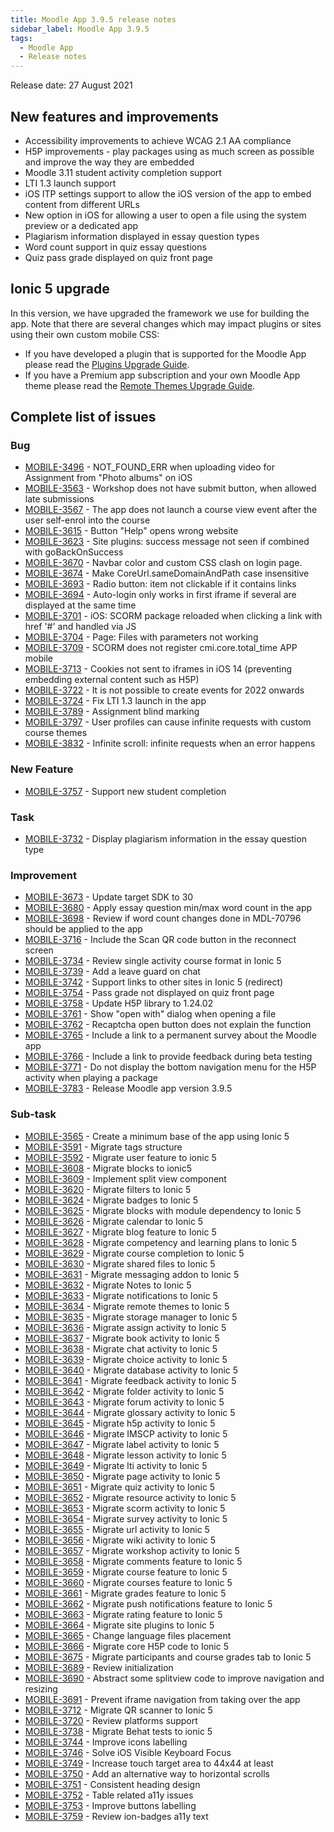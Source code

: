 ```yaml
---
title: Moodle App 3.9.5 release notes
sidebar_label: Moodle App 3.9.5
tags:
  - Moodle App
  - Release notes
---
```


Release date: 27 August 2021

## New features and improvements

- Accessibility improvements to achieve WCAG 2.1 AA compliance
- H5P improvements - play packages using as much screen as possible and improve the way they are embedded
- Moodle 3.11 student activity completion support
- LTI 1.3 launch support
- iOS ITP settings support to allow the iOS version of the app to embed content from different URLs
- New option in iOS for allowing a user to open a file using the system preview or a dedicated app
- Plagiarism information displayed in essay question types
- Word count support in quiz essay questions
- Quiz pass grade displayed on quiz front page

## Ionic 5 upgrade

In this version, we have upgraded the framework we use for building the app. Note that there are several changes which may impact plugins or sites using their own custom mobile CSS:

- If you have developed a plugin that is supported for the Moodle App please read the [Plugins Upgrade Guide](../../app/upgrading/plugins-upgrade-guide.md).
- If you have a Premium app subscription and your own Moodle App theme please read the [Remote Themes Upgrade Guide](../../app/upgrading/remote-themes-upgrade-guide.md).

## Complete list of issues

### Bug

- [MOBILE-3496](https://tracker.moodle.org/browse/MOBILE-3496) - NOT_FOUND_ERR when uploading video for Assignment from "Photo albums" on iOS
- [MOBILE-3563](https://tracker.moodle.org/browse/MOBILE-3563) - Workshop does not have submit button, when allowed late submissions
- [MOBILE-3567](https://tracker.moodle.org/browse/MOBILE-3567) - The app does not launch a course view event after the user self-enrol into the course
- [MOBILE-3615](https://tracker.moodle.org/browse/MOBILE-3615) - Button "Help" opens wrong website
- [MOBILE-3623](https://tracker.moodle.org/browse/MOBILE-3623) - Site plugins: success message not seen if combined with goBackOnSuccess
- [MOBILE-3670](https://tracker.moodle.org/browse/MOBILE-3670) - Navbar color and custom CSS clash on login page.
- [MOBILE-3674](https://tracker.moodle.org/browse/MOBILE-3674) - Make CoreUrl.sameDomainAndPath case insensitive
- [MOBILE-3693](https://tracker.moodle.org/browse/MOBILE-3693) - Radio button: item not clickable if it contains links
- [MOBILE-3694](https://tracker.moodle.org/browse/MOBILE-3694) - Auto-login only works in first iframe if several are displayed at the same time
- [MOBILE-3701](https://tracker.moodle.org/browse/MOBILE-3701) - iOS: SCORM package reloaded when clicking a link with href '#' and handled via JS
- [MOBILE-3704](https://tracker.moodle.org/browse/MOBILE-3704) - Page: Files with parameters not working
- [MOBILE-3709](https://tracker.moodle.org/browse/MOBILE-3709) - SCORM does not register cmi.core.total_time APP mobile
- [MOBILE-3713](https://tracker.moodle.org/browse/MOBILE-3713) - Cookies not sent to iframes in iOS 14 (preventing embedding external content such as H5P)
- [MOBILE-3722](https://tracker.moodle.org/browse/MOBILE-3722) - It is not possible to create events for 2022 onwards
- [MOBILE-3724](https://tracker.moodle.org/browse/MOBILE-3724) - Fix LTI 1.3 launch in the app
- [MOBILE-3789](https://tracker.moodle.org/browse/MOBILE-3789) - Assignment blind marking
- [MOBILE-3797](https://tracker.moodle.org/browse/MOBILE-3797) - User profiles can cause infinite requests with custom course themes
- [MOBILE-3832](https://tracker.moodle.org/browse/MOBILE-3832) - Infinite scroll: infinite requests when an error happens

### New Feature

- [MOBILE-3757](https://tracker.moodle.org/browse/MOBILE-3757) - Support new student completion

### Task

- [MOBILE-3732](https://tracker.moodle.org/browse/MOBILE-3732) - Display plagiarism information in the essay question type

### Improvement

- [MOBILE-3673](https://tracker.moodle.org/browse/MOBILE-3673) - Update target SDK to 30
- [MOBILE-3680](https://tracker.moodle.org/browse/MOBILE-3680) - Apply essay question min/max word count in the app
- [MOBILE-3698](https://tracker.moodle.org/browse/MOBILE-3698) - Review if word count changes done in MDL-70796 should be applied to the app
- [MOBILE-3716](https://tracker.moodle.org/browse/MOBILE-3716) - Include the Scan QR code button in the reconnect screen
- [MOBILE-3734](https://tracker.moodle.org/browse/MOBILE-3734) - Review single activity course format in Ionic 5
- [MOBILE-3739](https://tracker.moodle.org/browse/MOBILE-3739) - Add a leave guard on chat
- [MOBILE-3742](https://tracker.moodle.org/browse/MOBILE-3742) - Support links to other sites in Ionic 5 (redirect)
- [MOBILE-3754](https://tracker.moodle.org/browse/MOBILE-3754) - Pass grade not displayed on quiz front page
- [MOBILE-3758](https://tracker.moodle.org/browse/MOBILE-3758) - Update H5P library to 1.24.02
- [MOBILE-3761](https://tracker.moodle.org/browse/MOBILE-3761) - Show "open with" dialog when opening a file
- [MOBILE-3762](https://tracker.moodle.org/browse/MOBILE-3762) - Recaptcha open button does not explain the function
- [MOBILE-3765](https://tracker.moodle.org/browse/MOBILE-3765) - Include a link to a permanent survey about the Moodle app
- [MOBILE-3766](https://tracker.moodle.org/browse/MOBILE-3766) - Include a link to provide feedback during beta testing
- [MOBILE-3771](https://tracker.moodle.org/browse/MOBILE-3771) - Do not display the bottom navigation menu for the H5P activity when playing a package
- [MOBILE-3783](https://tracker.moodle.org/browse/MOBILE-3783) - Release Moodle app version 3.9.5

### Sub-task

- [MOBILE-3565](https://tracker.moodle.org/browse/MOBILE-3565) - Create a minimum base of the app using Ionic 5
- [MOBILE-3591](https://tracker.moodle.org/browse/MOBILE-3591) - Migrate tags structure
- [MOBILE-3592](https://tracker.moodle.org/browse/MOBILE-3592) - Migrate user feature to ionic 5
- [MOBILE-3608](https://tracker.moodle.org/browse/MOBILE-3608) - Migrate blocks to ionic5
- [MOBILE-3609](https://tracker.moodle.org/browse/MOBILE-3609) - Implement split view component
- [MOBILE-3620](https://tracker.moodle.org/browse/MOBILE-3620) - Migrate filters to Ionic 5
- [MOBILE-3624](https://tracker.moodle.org/browse/MOBILE-3624) - Migrate badges to Ionic 5
- [MOBILE-3625](https://tracker.moodle.org/browse/MOBILE-3625) - Migrate blocks with module dependency to Ionic 5
- [MOBILE-3626](https://tracker.moodle.org/browse/MOBILE-3626) - Migrate calendar to Ionic 5
- [MOBILE-3627](https://tracker.moodle.org/browse/MOBILE-3627) - Migrate blog feature to Ionic 5
- [MOBILE-3628](https://tracker.moodle.org/browse/MOBILE-3628) - Migrate competency and learning plans to Ionic 5
- [MOBILE-3629](https://tracker.moodle.org/browse/MOBILE-3629) - Migrate course completion to Ionic 5
- [MOBILE-3630](https://tracker.moodle.org/browse/MOBILE-3630) - Migrate shared files to Ionic 5
- [MOBILE-3631](https://tracker.moodle.org/browse/MOBILE-3631) - Migrate messaging addon to Ionic 5
- [MOBILE-3632](https://tracker.moodle.org/browse/MOBILE-3632) - Migrate Notes to Ionic 5
- [MOBILE-3633](https://tracker.moodle.org/browse/MOBILE-3633) - Migrate notifications to Ionic 5
- [MOBILE-3634](https://tracker.moodle.org/browse/MOBILE-3634) - Migrate remote themes to Ionic 5
- [MOBILE-3635](https://tracker.moodle.org/browse/MOBILE-3635) - Migrate storage manager to Ionic 5
- [MOBILE-3636](https://tracker.moodle.org/browse/MOBILE-3636) - Migrate assign activity to Ionic 5
- [MOBILE-3637](https://tracker.moodle.org/browse/MOBILE-3637) - Migrate book activity to Ionic 5
- [MOBILE-3638](https://tracker.moodle.org/browse/MOBILE-3638) - Migrate chat activity to Ionic 5
- [MOBILE-3639](https://tracker.moodle.org/browse/MOBILE-3639) - Migrate choice activity to Ionic 5
- [MOBILE-3640](https://tracker.moodle.org/browse/MOBILE-3640) - Migrate database activity to Ionic 5
- [MOBILE-3641](https://tracker.moodle.org/browse/MOBILE-3641) - Migrate feedback activity to Ionic 5
- [MOBILE-3642](https://tracker.moodle.org/browse/MOBILE-3642) - Migrate folder activity to Ionic 5
- [MOBILE-3643](https://tracker.moodle.org/browse/MOBILE-3643) - Migrate forum activity to Ionic 5
- [MOBILE-3644](https://tracker.moodle.org/browse/MOBILE-3644) - Migrate glossary activity to Ionic 5
- [MOBILE-3645](https://tracker.moodle.org/browse/MOBILE-3645) - Migrate h5p activity to Ionic 5
- [MOBILE-3646](https://tracker.moodle.org/browse/MOBILE-3646) - Migrate IMSCP activity to Ionic 5
- [MOBILE-3647](https://tracker.moodle.org/browse/MOBILE-3647) - Migrate label activity to Ionic 5
- [MOBILE-3648](https://tracker.moodle.org/browse/MOBILE-3648) - Migrate lesson activity to Ionic 5
- [MOBILE-3649](https://tracker.moodle.org/browse/MOBILE-3649) - Migrate lti activity to Ionic 5
- [MOBILE-3650](https://tracker.moodle.org/browse/MOBILE-3650) - Migrate page activity to Ionic 5
- [MOBILE-3651](https://tracker.moodle.org/browse/MOBILE-3651) - Migrate quiz activity to Ionic 5
- [MOBILE-3652](https://tracker.moodle.org/browse/MOBILE-3652) - Migrate resource activity to Ionic 5
- [MOBILE-3653](https://tracker.moodle.org/browse/MOBILE-3653) - Migrate scorm activity to Ionic 5
- [MOBILE-3654](https://tracker.moodle.org/browse/MOBILE-3654) - Migrate survey activity to Ionic 5
- [MOBILE-3655](https://tracker.moodle.org/browse/MOBILE-3655) - Migrate url activity to Ionic 5
- [MOBILE-3656](https://tracker.moodle.org/browse/MOBILE-3656) - Migrate wiki activity to Ionic 5
- [MOBILE-3657](https://tracker.moodle.org/browse/MOBILE-3657) - Migrate workshop activity to Ionic 5
- [MOBILE-3658](https://tracker.moodle.org/browse/MOBILE-3658) - Migrate comments feature to Ionic 5
- [MOBILE-3659](https://tracker.moodle.org/browse/MOBILE-3659) - Migrate course feature to Ionic 5
- [MOBILE-3660](https://tracker.moodle.org/browse/MOBILE-3660) - Migrate courses feature to Ionic 5
- [MOBILE-3661](https://tracker.moodle.org/browse/MOBILE-3661) - Migrate grades feature to Ionic 5
- [MOBILE-3662](https://tracker.moodle.org/browse/MOBILE-3662) - Migrate push notifications feature to Ionic 5
- [MOBILE-3663](https://tracker.moodle.org/browse/MOBILE-3663) - Migrate rating feature to Ionic 5
- [MOBILE-3664](https://tracker.moodle.org/browse/MOBILE-3664) - Migrate site plugins to Ionic 5
- [MOBILE-3665](https://tracker.moodle.org/browse/MOBILE-3665) - Change language files placement
- [MOBILE-3666](https://tracker.moodle.org/browse/MOBILE-3666) - Migrate core H5P code to Ionic 5
- [MOBILE-3675](https://tracker.moodle.org/browse/MOBILE-3675) - Migrate participants and course grades tab to Ionic 5
- [MOBILE-3689](https://tracker.moodle.org/browse/MOBILE-3689) - Review initialization
- [MOBILE-3690](https://tracker.moodle.org/browse/MOBILE-3690) - Abstract some splitview code to improve navigation and resizing
- [MOBILE-3691](https://tracker.moodle.org/browse/MOBILE-3691) - Prevent iframe navigation from taking over the app
- [MOBILE-3712](https://tracker.moodle.org/browse/MOBILE-3712) - Migrate QR scanner to Ionic 5
- [MOBILE-3720](https://tracker.moodle.org/browse/MOBILE-3720) - Review platforms support
- [MOBILE-3738](https://tracker.moodle.org/browse/MOBILE-3738) - Migrate Behat tests to ionic 5
- [MOBILE-3744](https://tracker.moodle.org/browse/MOBILE-3744) - Improve icons labelling
- [MOBILE-3746](https://tracker.moodle.org/browse/MOBILE-3746) - Solve iOS Visible Keyboard Focus
- [MOBILE-3749](https://tracker.moodle.org/browse/MOBILE-3749) - Increase touch target area to 44x44 at least
- [MOBILE-3750](https://tracker.moodle.org/browse/MOBILE-3750) - Add an alternative way to horizontal scrolls
- [MOBILE-3751](https://tracker.moodle.org/browse/MOBILE-3751) - Consistent heading design
- [MOBILE-3752](https://tracker.moodle.org/browse/MOBILE-3752) - Table related a11y issues
- [MOBILE-3753](https://tracker.moodle.org/browse/MOBILE-3753) - Improve buttons labelling
- [MOBILE-3759](https://tracker.moodle.org/browse/MOBILE-3759) - Review ion-badges a11y text

